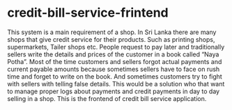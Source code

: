 # credit-bill-service-frintend

This system is a main requirement of a shop. In Sri Lanka there are many shops that give credit service for their products. Such as printing shops, supermarkets, Tailer shops etc. People request to pay later and traditionally sellers write the details and prices of the customer in a book called “Naya Potha”. Most of the time customers and sellers forgot actual payments and current payable amounts because sometimes sellers have to face on rush time and forget to write on the book. And sometimes customers try to fight with sellers with telling false details. This would be a solution who that want to manage proper logs about payments and credit payments in day to day selling in a shop. This is the frontend of credit bill service application.
